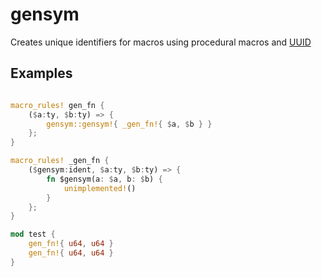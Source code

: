 # gensym

Creates unique identifiers for macros using procedural macros and [UUID](https://crates.io/crates/uuid)
## Examples
```rust

macro_rules! gen_fn {
    ($a:ty, $b:ty) => {
        gensym::gensym!{ _gen_fn!{ $a, $b } }
    };
}

macro_rules! _gen_fn {
    ($gensym:ident, $a:ty, $b:ty) => {
        fn $gensym(a: $a, b: $b) {
            unimplemented!()
        }
    };
}

mod test {
    gen_fn!{ u64, u64 }
    gen_fn!{ u64, u64 }
}
```

